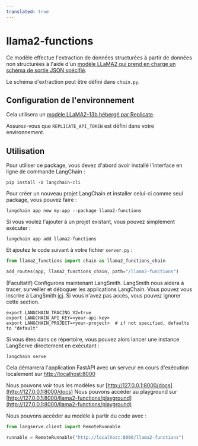 ```yaml
---
translated: true
---
```


# llama2-functions

Ce modèle effectue l'extraction de données structurées à partir de données non structurées à l'aide d'un [modèle LLaMA2 qui prend en charge un schéma de sortie JSON spécifié](https://github.com/ggerganov/llama.cpp/blob/master/grammars/README.md).

Le schéma d'extraction peut être défini dans `chain.py`.

## Configuration de l'environnement

Cela utilisera un [modèle LLaMA2-13b hébergé par Replicate](https://replicate.com/andreasjansson/llama-2-13b-chat-gguf/versions).

Assurez-vous que `REPLICATE_API_TOKEN` est défini dans votre environnement.

## Utilisation

Pour utiliser ce package, vous devez d'abord avoir installé l'interface en ligne de commande LangChain :

```shell
pip install -U langchain-cli
```

Pour créer un nouveau projet LangChain et installer celui-ci comme seul package, vous pouvez faire :

```shell
langchain app new my-app --package llama2-functions
```

Si vous voulez l'ajouter à un projet existant, vous pouvez simplement exécuter :

```shell
langchain app add llama2-functions
```

Et ajoutez le code suivant à votre fichier `server.py` :

```python
from llama2_functions import chain as llama2_functions_chain

add_routes(app, llama2_functions_chain, path="/llama2-functions")
```

(Facultatif) Configurons maintenant LangSmith.
LangSmith nous aidera à tracer, surveiller et déboguer les applications LangChain.
Vous pouvez vous inscrire à LangSmith [ici](https://smith.langchain.com/).
Si vous n'avez pas accès, vous pouvez ignorer cette section.

```shell
export LANGCHAIN_TRACING_V2=true
export LANGCHAIN_API_KEY=<your-api-key>
export LANGCHAIN_PROJECT=<your-project>  # if not specified, defaults to "default"
```

Si vous êtes dans ce répertoire, vous pouvez alors lancer une instance LangServe directement en exécutant :

```shell
langchain serve
```

Cela démarrera l'application FastAPI avec un serveur en cours d'exécution localement sur
[http://localhost:8000](http://localhost:8000)

Nous pouvons voir tous les modèles sur [http://127.0.0.1:8000/docs](http://127.0.0.1:8000/docs)
Nous pouvons accéder au playground sur [http://127.0.0.1:8000/llama2-functions/playground](http://127.0.0.1:8000/llama2-functions/playground)

Nous pouvons accéder au modèle à partir du code avec :

```python
from langserve.client import RemoteRunnable

runnable = RemoteRunnable("http://localhost:8000/llama2-functions")
```
